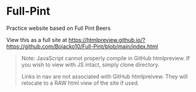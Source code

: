 # Full-Pint
Practice website based on Full Pint Beers

View this as a full site at https://htmlpreview.github.io/?https://github.com/Bojacko10/Full-Pint/blob/main/index.html

> Note: JavaScript cannot properly compile in GitHub htmlpreview. If you wish to view with JS intact, simply clone directory.
> 
> Links in nav are not associated with GitHub htmlpreivew. They will relocate to a RAW html view of the site if used.
